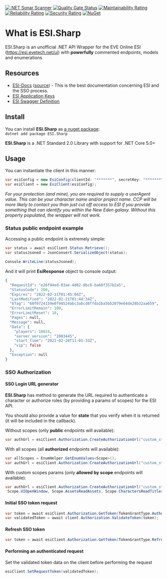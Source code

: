 [![.NET Sonar Scanner](https://github.com/TheBottleCyber/ESI.Sharp/actions/workflows/sonar.yml/badge.svg)](https://github.com/TheBottleCyber/ESI.Sharp/actions/workflows/sonar.yml)
[![Quality Gate Status](https://sonarcloud.io/api/project_badges/measure?project=TheBottleCyber_ESI.Sharp&metric=alert_status)](https://sonarcloud.io/summary/new_code?id=TheBottleCyber_ESI.Sharp)
[![Maintainability Rating](https://sonarcloud.io/api/project_badges/measure?project=TheBottleCyber_ESI.Sharp&metric=sqale_rating)](https://sonarcloud.io/summary/new_code?id=TheBottleCyber_ESI.Sharp)
[![Reliability Rating](https://sonarcloud.io/api/project_badges/measure?project=TheBottleCyber_ESI.Sharp&metric=reliability_rating)](https://sonarcloud.io/summary/new_code?id=TheBottleCyber_ESI.Sharp)
[![Security Rating](https://sonarcloud.io/api/project_badges/measure?project=TheBottleCyber_ESI.Sharp&metric=security_rating)](https://sonarcloud.io/summary/new_code?id=TheBottleCyber_ESI.Sharp)
<a href="https://www.nuget.org/packages/ESI.Sharp/">
    <img src="https://img.shields.io/nuget/vpre/ESI.Sharp.svg?maxAge=2592000?style=badge" alt="NuGet">
</a>
# What is ESI.Sharp
ESI.Sharp is an unofficial .NET API Wrapper for the EVE Online ESI (https://esi.evetech.net/ui) with **powerfully** commented endpoints, models and enumerations
## Resources

* [ESI-Docs](https://docs.esi.evetech.net/) ([source](https://github.com/esi/esi-docs)) - This is the best documentation concerning ESI and the SSO process.
* [ESI Application Keys](https://developers.eveonline.com/)
* [ESI Swagger Definition](https://esi.evetech.net/latest/swagger.json)

## Install
You can install **ESI.Sharp** as [a nuget package](https://www.nuget.org/packages/ESI.Sharp):
<br>
`dotnet add package ESI.Sharp`

**ESI.Sharp** is a .NET Standard 2.0 Library with support for .NET Core 5.0+

## Usage
You can instantiate the client in this manner:

```c#
var esiConfig = new EsiConfig(clientId: "*******", secretKey: "*******", callbackUrl: "", userAgent: "");
var esiClient = new EsiClient(esiConfig);
```
*For your protection (and mine), you are required to supply a userAgent value. 
This can be your character name and/or project name. 
CCP will be more likely to contact you than just cut off access to ESI if you provide something that can identify you within the New Eden galaxy.
Without this property populated, the wrapper will not work.*

### Status public endpoint example
Accessing a public endpoint is extremely simple:
```c#
var status = await esiClient.Status.Retrieve();
var statusJsoned = JsonConvert.SerializeObject(status);

Console.WriteLine(statusJsoned);
```

And it will print **EsiResponse** object to console output:
```elixir
{
  "RequestId": "e26f94ed-03ae-4d82-8bc8-ba68f357b2a5",
  "StatusCode": 200,
  "Expires": "2022-02-21T01:45:04Z",
  "LastModified": "2022-02-21T01:44:34Z",
  "ETag": "60f0724159e0f94524abc3abcd8ffda1ba5bb2079e64de28b32aa659",
  "ErrorLimitRemain": 100,
  "ErrorLimitReset": 18,
  "Pages": null,
  "Message": null,
  "Data": {
    "players": 18024,
    "server_version": "2003445",
    "start_time": "2022-02-20T11:01:33Z",
    "vip": false
  },
  "Exception": null
}
```

### SSO Authorization
#### SSO Login URL generator
**ESI.Sharp** has method to generate the URL required to authenticate a character or authorize roles (by providing a params of scopes) for the ESI API.

You should also provide a value for **state** that you verify when it is returned (it will be included in the callback).

Without scopes (only **public** endpoints will available):
```c#
var authUrl = esiClient.Authorization.CreateAuthorizationUrl("custom_state");
```
With all scopes (all **authorized** endpoints will available):
```c#
var allScopes = EnumHelper.GetEnumValues<Scope>();
var authUrl = esiClient.Authorization.CreateAuthorizationUrl("custom_state", allScopes.ToArray());
```
With custom scopes params (only **allowed by scope** endpoints will available):
```c#
var authUrl = esiClient.Authorization.CreateAuthorizationUrl("custom_state",
 Scope.UIOpenWindow, Scope.AssetsReadAssets, Scope.CharactersReadTitles, ...);
```

#### Initial SSO token request
```c#
var token = await esiClient.Authorization.GetToken(TokenGrantType.AuthorizationCode, response_code);
var validatedToken = await client.Authorization.ValidateToken(token);
```
#### Refresh SSO token
```c#
var token = await esiClient.Authorization.GetToken(TokenGrantType.RefreshToken, refresh_token);
```
#### Performing an authenticated request
Set the validated token data on the client before performing the request
```c#
esiClient.SetRequestToken(validatedToken);
```